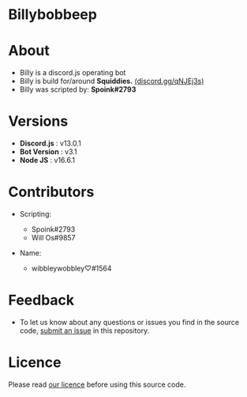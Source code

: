 # Billybobbeep

# About
- Billy is a discord.js operating bot
- Billy is build for/around **Squiddies.** [(discord.gg/qNJEj3s)](https://www.discord.gg/qNJEj3s)
- Billy was scripted by: **Spoink#2793**

# Versions
- **Discord.js** : v13.0.1
- **Bot Version** : v3.1
- **Node JS** : v16.6.1

# Contributors
- Scripting:
    * Spoink#2793
    * Will Os#9857

- Name:
    * wibbleywobbley♡#1564

# Feedback
- To let us know about any questions or issues you find in the source code, [submit an issue](https://github.com/Tyler2P/Billybobbeep/issues) in this repository.

# Licence
Please read [our licence](https://github.com/Tyler2P/Billybobbeep/blob/master/LICENCE) before using this source code.